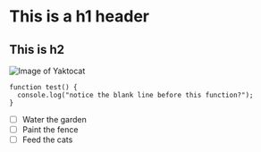 # This is a h1 header
## This is h2
![Image of Yaktocat](https://octodex.github.com/images/yaktocat.png)
```
function test() {
  console.log("notice the blank line before this function?");
}
```
- [ ] Water the garden
- [ ] Paint the fence
- [ ] Feed the cats
